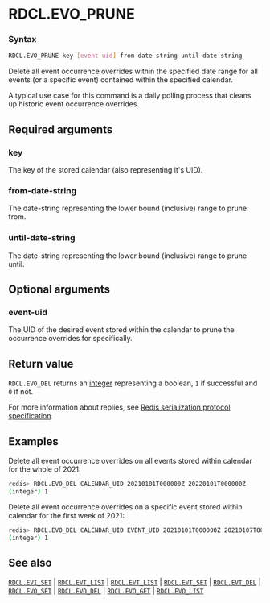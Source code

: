 # RDCL.EVO_PRUNE

### Syntax
```bash
RDCL.EVO_PRUNE key [event-uid] from-date-string until-date-string
```

Delete all event occurrence overrides within the specified date range for all events (or a specific event) contained within the specified calendar.

A typical use case for this command is a daily polling process that cleans up historic event occurrence overrides.

## Required arguments

### key
The key of the stored calendar (also representing it's UID).

### from-date-string
The date-string representing the lower bound (inclusive) range to prune from.

### until-date-string
The date-string representing the lower bound (inclusive) range to prune until.

## Optional arguments

### event-uid
The UID of the desired event stored within the calendar to prune the occurrence overrides for specifically.

## Return value 

`RDCL.EVO_DEL` returns an [integer](https://redis.io/docs/reference/protocol-spec/#integers) representing a boolean, `1` if successful and `0` if not.

For more information about replies, see [Redis serialization protocol specification](https://redis.io/docs/reference/protocol-spec). 

## Examples

Delete all event occurrence overrides on all events stored within calendar for the whole of 2021:
```bash
redis> RDCL.EVO_DEL CALENDAR_UID 20210101T000000Z 20220101T000000Z
(integer) 1
```

Delete all event occurrence overrides on a specific event stored within calendar for the first week of 2021:
```bash
redis> RDCL.EVO_DEL CALENDAR_UID EVENT_UID 20210101T000000Z 20210107T000000Z
(integer) 1
```

## See also

[`RDCL.EVI_SET`](rdcl.evi_set.md) | [`RDCL.EVT_LIST`](rdcl.evt_list.md) | [`RDCL.EVT_LIST`](rdcl.evt_list.md) | [`RDCL.EVT_SET`](rdcl.evt_set.md) | [`RDCL.EVT_DEL`](rdcl.evt_del.md) | [`RDCL.EVO_SET`](rdcl.evo_set.md) | [`RDCL.EVO_DEL`](rdcl.evo_del.md) | [`RDCL.EVO_GET`](rdcl.evo_get.md) | [`RDCL.EVO_LIST`](rdcl.evo_list.md)
